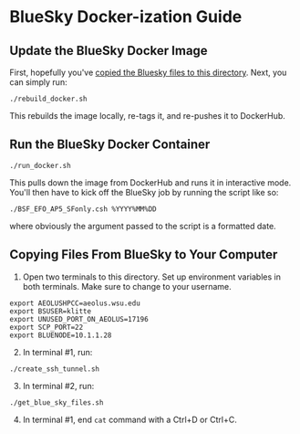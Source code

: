 # BlueSky Docker-ization Guide

## Update the BlueSky Docker Image
First, hopefully you've [copied the Bluesky files to this directory](#copy-bluesky). Next, you can simply run:
```
./rebuild_docker.sh
```
This rebuilds the image locally, re-tags it, and re-pushes it to DockerHub.

## Run the BlueSky Docker Container
```
./run_docker.sh
```
This pulls down the image from DockerHub and runs it in interactive mode. You'll then have to kick off the BlueSky job by running the script like so:
```
./BSF_EFO_AP5_SFonly.csh %YYYY%MM%DD
```
where obviously the argument passed to the script is a formatted date.

## Copying Files From BlueSky to Your Computer <a name="copy-bluesky"></a>
1. Open two terminals to this directory. Set up environment variables in both terminals. Make sure to change to your username.
```
export AEOLUSHPCC=aeolus.wsu.edu
export BSUSER=klitte
export UNUSED_PORT_ON_AEOLUS=17196
export SCP_PORT=22
export BLUENODE=10.1.1.28
```
2. In terminal #1, run:
```
./create_ssh_tunnel.sh
```
3. In terminal #2, run:
```
./get_blue_sky_files.sh
```

4. In terminal #1, end ```cat``` command with a Ctrl+D or Ctrl+C.